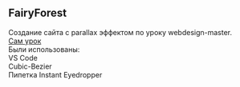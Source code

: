<h2>FairyForest</h2>
<div>
Создание сайта с parallax эффектом по уроку webdesign-master. 
 <br><a href="https://webdesign-master.ru/blog/html-css/parallax-scrolling-website.html" class="my-link">Cам урок</a>
<br> Были использованы:
 <br>VS Code 
 <br>Cubic-Bezier 
 <br>Пипетка Instant Eyedropper
</div>
